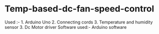 # Temp-based-dc-fan-speed-control
Used :- 1. Arduino Uno 2. Connecting cords 3. Temperature and humidity sensor 3. Dc Motor driver  Software used:- Arduino software
